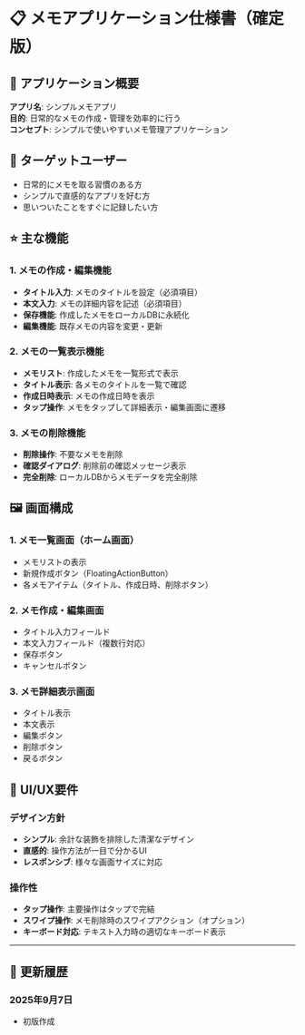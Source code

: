 # 📋 メモアプリケーション仕様書（確定版）

## 🎯 アプリケーション概要
**アプリ名**: シンプルメモアプリ  
**目的**: 日常的なメモの作成・管理を効率的に行う  
**コンセプト**: シンプルで使いやすいメモ管理アプリケーション

## 👥 ターゲットユーザー
- 日常的にメモを取る習慣のある方
- シンプルで直感的なアプリを好む方
- 思いついたことをすぐに記録したい方

## ⭐ 主な機能

### 1. メモの作成・編集機能
- **タイトル入力**: メモのタイトルを設定（必須項目）
- **本文入力**: メモの詳細内容を記述（必須項目）
- **保存機能**: 作成したメモをローカルDBに永続化
- **編集機能**: 既存メモの内容を変更・更新

### 2. メモの一覧表示機能
- **メモリスト**: 作成したメモを一覧形式で表示
- **タイトル表示**: 各メモのタイトルを一覧で確認
- **作成日時表示**: メモの作成日時を表示
- **タップ操作**: メモをタップして詳細表示・編集画面に遷移

### 3. メモの削除機能
- **削除操作**: 不要なメモを削除
- **確認ダイアログ**: 削除前の確認メッセージ表示
- **完全削除**: ローカルDBからメモデータを完全削除



## 🖼️ 画面構成

### 1. メモ一覧画面（ホーム画面）
- メモリストの表示
- 新規作成ボタン（FloatingActionButton）
- 各メモアイテム（タイトル、作成日時、削除ボタン）

### 2. メモ作成・編集画面
- タイトル入力フィールド
- 本文入力フィールド（複数行対応）
- 保存ボタン
- キャンセルボタン

### 3. メモ詳細表示画面
- タイトル表示
- 本文表示
- 編集ボタン
- 削除ボタン
- 戻るボタン


## 🎨 UI/UX要件

### デザイン方針
- **シンプル**: 余計な装飾を排除した清潔なデザイン
- **直感的**: 操作方法が一目で分かるUI
- **レスポンシブ**: 様々な画面サイズに対応

### 操作性
- **タップ操作**: 主要操作はタップで完結
- **スワイプ操作**: メモ削除時のスワイプアクション（オプション）
- **キーボード対応**: テキスト入力時の適切なキーボード表示

---

## 📝 更新履歴

### 2025年9月7日
- 初版作成

